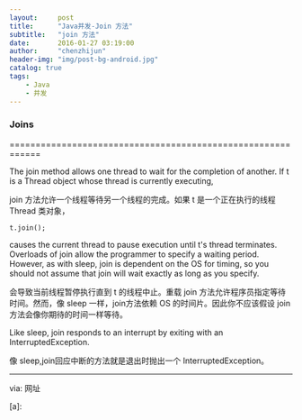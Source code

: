 ```yaml
---
layout:     post
title:      "Java并发-Join 方法"
subtitle:   "join 方法"
date:       2016-01-27 03:19:00
author:     "chenzhijun"
header-img: "img/post-bg-android.jpg"
catalog: true
tags:
    - Java
    - 并发
---
```


### Joins
============================================================


The join method allows one thread to wait for the completion of another. If t is a Thread object whose thread is currently executing,

join 方法允许一个线程等待另一个线程的完成。如果 t 是一个正在执行的线程 Thread 类对象，

```
t.join();
```

causes the current thread to pause execution until t's thread terminates. Overloads of join allow the programmer to specify a waiting period. However, as with sleep, join is dependent on the OS for timing, so you should not assume that join will wait exactly as long as you specify.

会导致当前线程暂停执行直到 t 的线程中止。重载 join 方法允许程序员指定等待时间。然而，像 sleep 一样，join方法依赖 OS 的时间片。因此你不应该假设 join 方法会像你期待的时间一样等待。

Like sleep, join responds to an interrupt by exiting with an InterruptedException.

像 sleep,join回应中断的方法就是退出时抛出一个 InterruptedException。

--------------------------------------------------------------------------------

via: 网址

[a]:
